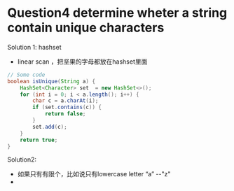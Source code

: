# Question4 determine wheter a string contain unique characters

Solution 1: hashset

* linear scan ，把坚果的字母都放在hashset里面

```java
// Some code
boolean isUnique(String a) {
    HashSet<Character> set  = new HashSet<>();
    for (int i = 0; i < a.length(); i++) {
        char c = a.charAt(i);
        if (set.contains(c)) {
            return false;
        }
        set.add(c);
    }
    return true;
}
```

Solution2:

* 如果只有有限个，比如说只有lowercase letter “a” --"z"
*
